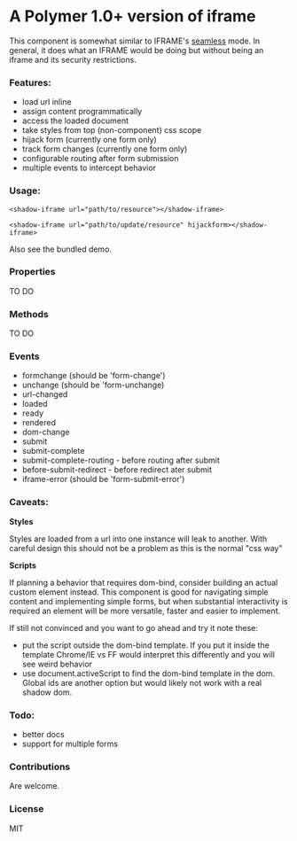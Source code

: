 # A Polymer 1.0+ version of iframe

This component is somewhat similar to IFRAME's [seamless](http://stackoverflow.com/questions/4804604/html5-iframe-seamless-attribute) mode.
In general, it does what an IFRAME would be doing but without being an iframe and its security restrictions.

### Features:
- load url inline
- assign content programmatically
- access the loaded document
- take styles from top (non-component) css scope
- hijack form (currently one form only)
- track form changes (currently one form only)
- configurable routing after form submission
- multiple events to intercept behavior

### Usage:
    <shadow-iframe url="path/to/resource"></shadow-iframe>

    <shadow-iframe url="path/to/update/resource" hijackform></shadow-iframe>

Also see the bundled demo.

### Properties
TO DO

### Methods
TO DO
	
### Events

* formchange (should be 'form-change')
* unchange (should be 'form-unchange)
* url-changed
* loaded
* ready
* rendered
* dom-change
* submit
* submit-complete
* submit-complete-routing - before routing after submit 
* before-submit-redirect - before redirect ater submit
* iframe-error (should be 'form-submit-error')


### Caveats:
<b>Styles</b> 

Styles are loaded from a url into one instance will leak to another. With careful design this should not be a problem as this is the normal "css way"

<b>Scripts</b> 

If planning a behavior that requires dom-bind, consider building an actual custom element instead. This component is good for navigating simple content and implementing 
simple forms, but when substantial interactivity is required an element will be more versatile, faster and easier to implement. 

If still not convinced and you want to go ahead and try it note these:

* put the script outside the dom-bind template. If you put it inside the template Chrome/IE vs FF would interpret this differently and you will see weird behavior
* use document.activeScript to find the dom-bind template in the dom. Global ids are another option but would likely not work with a real shadow dom.


### Todo:
- better docs
- support for multiple forms

### Contributions
Are welcome.

### License
MIT